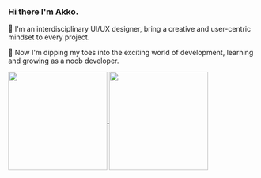 ### Hi there I'm Akko.

🎨 I'm an interdisciplinary UI/UX designer, bring a creative and user-centric mindset to every project.

🔨 Now I'm dipping my toes into the exciting world of development, learning and growing as a noob developer.

<a href="https://github.com/nuthx/github-readme-stats">
  <img height=200 align="center" src="https://github-readme-stats.vercel.app/api?username=nuthx&repo=github-readme-stats" />
</a>
<a href="https://github.com/nuthx/github-readme-stats">
  <img height=200 align="center" src="https://github-readme-stats.vercel.app/api/top-langs/?username=nuthx&hide=css,scss" />
</a>

